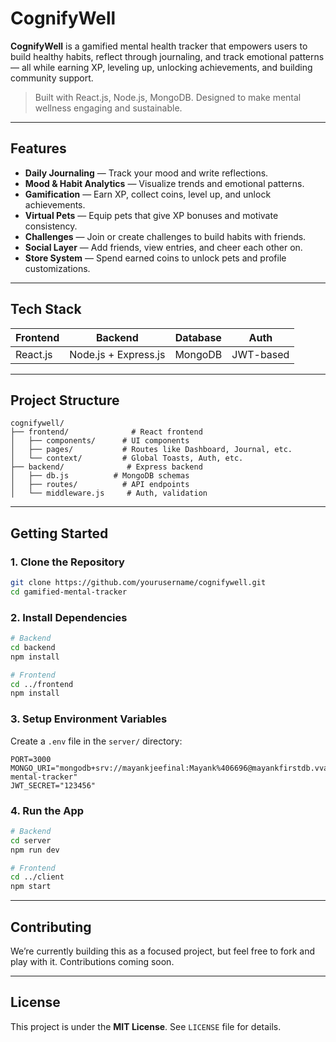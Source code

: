 #  CognifyWell

**CognifyWell** is a gamified mental health tracker that empowers users to build healthy habits, reflect through journaling, and track emotional patterns — all while earning XP, leveling up, unlocking achievements, and building community support.

>  Built with React.js, Node.js, MongoDB. 
>  Designed to make mental wellness engaging and sustainable.

---

##  Features

-  **Daily Journaling** — Track your mood and write reflections.
- **Mood & Habit Analytics** — Visualize trends and emotional patterns.
- **Gamification** — Earn XP, collect coins, level up, and unlock achievements.
- **Virtual Pets** — Equip pets that give XP bonuses and motivate consistency.
- **Challenges** — Join or create challenges to build habits with friends.
- **Social Layer** — Add friends, view entries, and cheer each other on.
- **Store System** — Spend earned coins to unlock pets and profile customizations.

---

## Tech Stack

| Frontend   | Backend       | Database | Auth     |
|------------|---------------|----------|----------|
| React.js   | Node.js + Express.js | MongoDB  | JWT-based |

---

## Project Structure

```
cognifywell/
├── frontend/              # React frontend
│   ├── components/      # UI components
│   ├── pages/           # Routes like Dashboard, Journal, etc.
│   └── context/         # Global Toasts, Auth, etc.
├── backend/              # Express backend
│   ├── db.js          # MongoDB schemas
│   ├── routes/          # API endpoints
│   └── middleware.js     # Auth, validation
```

---

## Getting Started

### 1. Clone the Repository

```bash
git clone https://github.com/yourusername/cognifywell.git
cd gamified-mental-tracker
```

### 2. Install Dependencies

```bash
# Backend
cd backend
npm install

# Frontend
cd ../frontend
npm install
```

### 3. Setup Environment Variables

Create a `.env` file in the `server/` directory:

```env
PORT=3000
MONGO_URI="mongodb+srv://mayankjeefinal:Mayank%406696@mayankfirstdb.vva4taq.mongodb.net/gamified-mental-tracker"
JWT_SECRET="123456"
```

### 4. Run the App

```bash
# Backend
cd server
npm run dev

# Frontend
cd ../client
npm start
```

---


## Contributing

We’re currently building this as a focused project, but feel free to fork and play with it. Contributions coming soon.

---

## License

This project is under the **MIT License**. 
See `LICENSE` file for details.
